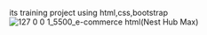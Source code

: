 its training project using html,css,bootstrap
![127 0 0 1_5500_e-commerce html(Nest Hub Max)](https://github.com/simavramadan/landing-page-1-/assets/154074771/6ae0a9e0-df4e-4468-b582-290c922592a5)
